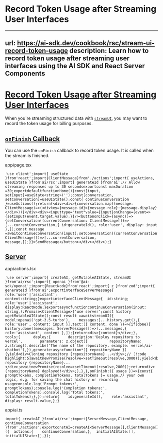# Record Token Usage after Streaming User Interfaces


---
url: https://ai-sdk.dev/cookbook/rsc/stream-ui-record-token-usage
description: Learn how to record token usage after streaming user interfaces using the AI SDK and React Server Components
---


# [Record Token Usage after Streaming User Interfaces](#record-token-usage-after-streaming-user-interfaces)


When you're streaming structured data with [`streamUI`](/docs/reference/ai-sdk-rsc/stream-ui), you may want to record the token usage for billing purposes.


## [`onFinish` Callback](#onfinish-callback)


You can use the `onFinish` callback to record token usage. It is called when the stream is finished.

app/page.tsx

```
'use client';import{ useState }from'react';import{ClientMessage}from'./actions';import{ useActions, useUIState }from'ai/rsc';import{ generateId }from'ai';// Allow streaming responses up to 30 secondsexportconst maxDuration =30;exportdefaultfunctionHome(){const[input, setInput]=useState<string>('');const[conversation, setConversation]=useUIState();const{ continueConversation }=useActions();return(<div><div>{conversation.map((message: ClientMessage)=>(<divkey={message.id}>{message.role}:{message.display}</div>))}</div><div><inputtype="text"value={input}onChange={event=>{setInput(event.target.value);}}/><buttononClick={async()=>{setConversation((currentConversation: ClientMessage[])=>[...currentConversation,{ id:generateId(), role:'user', display: input },]);const message =awaitcontinueConversation(input);setConversation((currentConversation: ClientMessage[])=>[...currentConversation,              message,]);}}>SendMessage</button></div></div>);}
```


## [Server](#server)


app/actions.tsx

```
'use server';import{ createAI, getMutableAIState, streamUI }from'ai/rsc';import{ openai }from'@ai-sdk/openai';import{ReactNode}from'react';import{ z }from'zod';import{ generateId }from'ai';exportinterfaceServerMessage{  role:'user'|'assistant';  content:string;}exportinterfaceClientMessage{  id:string;  role:'user'|'assistant';  display:ReactNode;}exportasyncfunctioncontinueConversation(input: string,):Promise<ClientMessage>{'use server';const history =getMutableAIState();const result =awaitstreamUI({    model:openai('gpt-3.5-turbo'),    messages:[...history.get(),{ role:'user', content: input }],text:({ content, done })=>{if(done){        history.done((messages: ServerMessage[])=>[...messages,{ role:'assistant', content },]);}return<div>{content}</div>;},    tools:{      deploy:{        description:'Deploy repository to vercel',        parameters: z.object({          repositoryName: z.string().describe('The name of the repository, example: vercel/ai-chatbot'),}),generate:asyncfunction*({ repositoryName }){yield<div>Cloning repository {repositoryName}...</div>;// [!code highlight:5]awaitnewPromise(resolve=>setTimeout(resolve,3000));yield<div>Building repository {repositoryName}...</div>;awaitnewPromise(resolve=>setTimeout(resolve,2000));return<div>{repositoryName} deployed!</div>;},},},onFinish:({ usage })=>{const{ promptTokens, completionTokens, totalTokens }= usage;// your own logic, e.g. for saving the chat history or recording usageconsole.log('Prompt tokens:', promptTokens);console.log('Completion tokens:', completionTokens);console.log('Total tokens:', totalTokens);},});return{    id:generateId(),    role:'assistant',    display: result.value,};}
```

app/ai.ts

```
import{ createAI }from'ai/rsc';import{ServerMessage,ClientMessage, continueConversation }from'./actions';exportconstAI=createAI<ServerMessage[],ClientMessage[]>({  actions:{    continueConversation,},  initialAIState:[],  initialUIState:[],});
```
